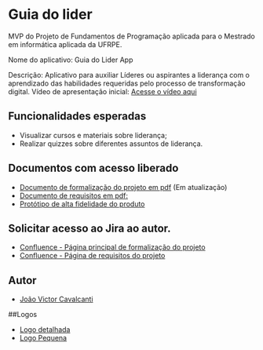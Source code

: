 # Guia do lider
MVP do Projeto de Fundamentos de Programação aplicada para o Mestrado em informática aplicada da UFRPE.

Nome do aplicativo: Guia do Lider App

Descrição: Aplicativo para auxiliar Líderes ou aspirantes a liderança com o aprendizado das habilidades requeridas pelo processo de transformação digital.
Vídeo de apresentação inicial: [Acesse o vídeo aqui](https://drive.google.com/file/d/1CCc9gSFCAc7hOaeQ0n-h6gMNz-WoJIgb/view?usp=sharing)

## Funcionalidades esperadas

- Visualizar cursos e materiais sobre liderança;
- Realizar quizzes sobre diferentes assuntos de liderança.

## Documentos com acesso liberado
- [Documento de formalização do projeto em pdf](https://drive.google.com/file/d/1AU7WRZQdQXPuET4qX3Exj2b-R6DqQmif/view?usp=sharing) (Em atualização)
- [Documento de requisitos em pdf:](https://drive.google.com/file/d/1APc-MUONIaBwD7F4ZDTrs_NacvuAanNq/view?usp=sharing)
- [Protótipo de alta fidelidade do produto](https://www.figma.com/proto/nJCReXRDI34K6FNT8Q8l92/GDL?node-id=1-4&t=ucoBDJ6l8GmfOmds-1&scaling=scale-down&page-id=0%3A1)

## Solicitar acesso ao Jira ao autor.
- [Confluence - Página principal de formalização do projeto](https://joao-ctassis.atlassian.net/wiki/x/t4M)
- [Confluence - Página de requisitos do projeto](https://joao-ctassis.atlassian.net/wiki/x/3oM)

## Autor
- [João Victor Cavalcanti](https://github.com/Cvalca)

##Logos
- [Logo detalhada](https://drive.google.com/file/d/1BpZgoG49u9gk0Qt_BRkMqzIySAGqHkmA/view?usp=sharing)
- [Logo Pequena](https://drive.google.com/file/d/1ByFbK5jj23vG1XiOPIt7SJQpWrgqdPB2/view?usp=sharing)
